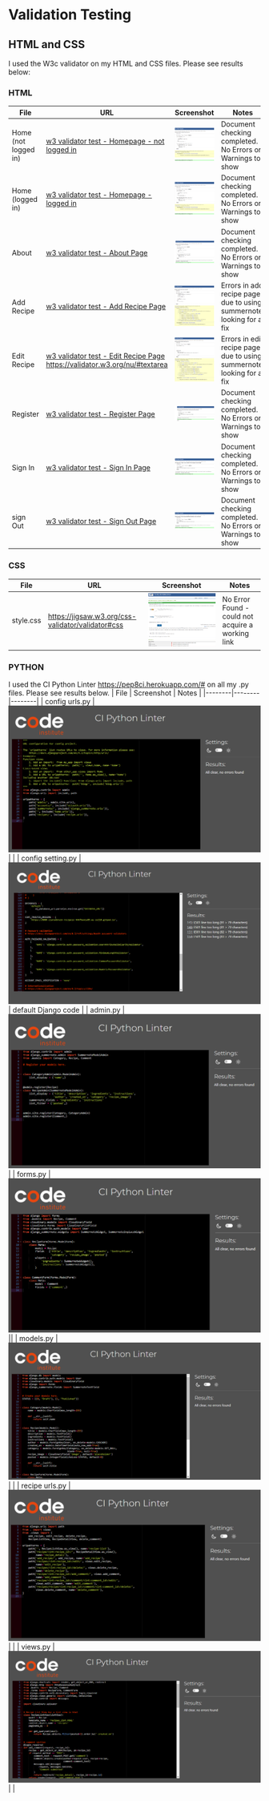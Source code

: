 # Validation Testing

## HTML and CSS

I used the W3c validator on my HTML and CSS files.  Please see results below:


### HTML

| File | URL | Screenshot | Notes |
|--------|--------|--------|--------|
| Home (not logged in) | [w3 validator test - Homepage -  not logged in ](https://validator.w3.org/nu/?doc=https%3A%2F%2Frecipeze-da8be575c94f.herokuapp.com "Home Page Not Logged In") | ![Screenshot](static/images/readme/validation/home.png) | Document checking completed. No Errors or Warnings to show |
| Home (logged in) | [w3 validator test - Homepage - logged in ](https://validator.w3.org/nu/?doc=https%3A%2F%2Frecipeze-da8be575c94f.herokuapp.com "Home Page Logged In")  | ![Screenshot](static/images/readme/validation/home.png) | Document checking completed. No Errors or Warnings to show |
| About | [w3 validator test - About Page ](https://validator.w3.org/nu/?doc=https%3A%2F%2Frecipeze-da8be575c94f.herokuapp.com%2Fabout "About Page") | ![Screenshot](static/images/readme/validation/about.png) | Document checking completed. No Errors or Warnings to show |
| Add Recipe | [w3 validator test - Add Recipe  Page ](https://validator.w3.org/nu/?doc=https%3A%2F%2Frecipeze-da8be575c94f.herokuapp.com%2Frecipes%2Fadd_recipe%2F#textarea "Add Recipe Page") | ![Screenshot](static/images/readme/validation/addrecipe.png) | Errors in add recipe page due to using summernote, looking for a fix |
| Edit Recipe | [w3 validator test - Edit Recipe Page ](https://validator.w3.org/nu/?doc=https%3A%2F%2Frecipeze-da8be575c94f.herokuapp.com%2Fabout "Edit Recipe Page")https://validator.w3.org/nu/#textarea| ![Screenshot](static/images/readme/validation/editrecipe.png) | Errors in edit recipe page due to using summernote, looking for a fix |
| Register | [w3 validator test - Register Page ](https://validator.w3.org/nu/?showsource=yes&doc=https%3A%2F%2Frecipeze-da8be575c94f.herokuapp.com%2Faccounts%2Fsignup%2F "Register Page") | ![Screenshot](static/images/readme/validation/signup.png) | Document checking completed. No Errors or Warnings to show |
| Sign In | [w3 validator test - Sign In Page ](https://validator.w3.org/nu/?showsource=yes&doc=https%3A%2F%2Frecipeze-da8be575c94f.herokuapp.com%2Faccounts%2Flogin%2F "Sign in Page") | ![Screenshot](static/images/readme/validation/login.png) | Document checking completed. No Errors or Warnings to show |
| sign Out | [w3 validator test - Sign Out Page ](https://validator.w3.org/nu/?showsource=yes&doc=https%3A%2F%2Frecipeze-da8be575c94f.herokuapp.com%2Faccounts%2Flogout%2F "Sign out Page") | ![Screenshot](static/images/readme/validation/signout.png) | Document checking completed. No Errors or Warnings to show |   


### CSS

| File |  URL | Screenshot | Notes |
|--------|--------|--------|--------|
| style.css | https://jigsaw.w3.org/css-validator/validator#css | ![Screenshot](static/images/readme/validation/css.png) | No Error Found - could not acquire a working link |



### PYTHON

I used the CI Python Linter https://pep8ci.herokuapp.com/# on all my .py files. Please see results below.
| File | Screenshot | Notes |
|--------|--------|--------|
| config urls.py | ![Screenshot](static/images/readme/validation/configurl.png) |  |
| config setting.py | ![Screenshot](static/images/readme/validation/configsettings.png) | default Django code |
| admin.py | ![Screenshot](static/images/readme/validation/recipesadmin.png) | 
| forms.py | ![Screenshot](static/images/readme/validation/recipeform.png) ||
| models.py | ![Screenshot](static/images/readme/validation/recipemodels.png) | |
| recipe urls.py | ![Screenshot](static/images/readme/validation/recipeurls.png) | |
| views.py | ![Screenshot](static/images/readme/validation/recipeviews.png) | |

